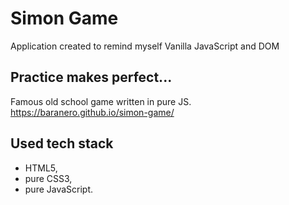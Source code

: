# Simon Game
Application created to remind myself Vanilla JavaScript and DOM
## Practice makes perfect...
Famous old school game written in pure JS.
https://baranero.github.io/simon-game/
## Used tech stack
- HTML5,
- pure CSS3,
- pure JavaScript.
